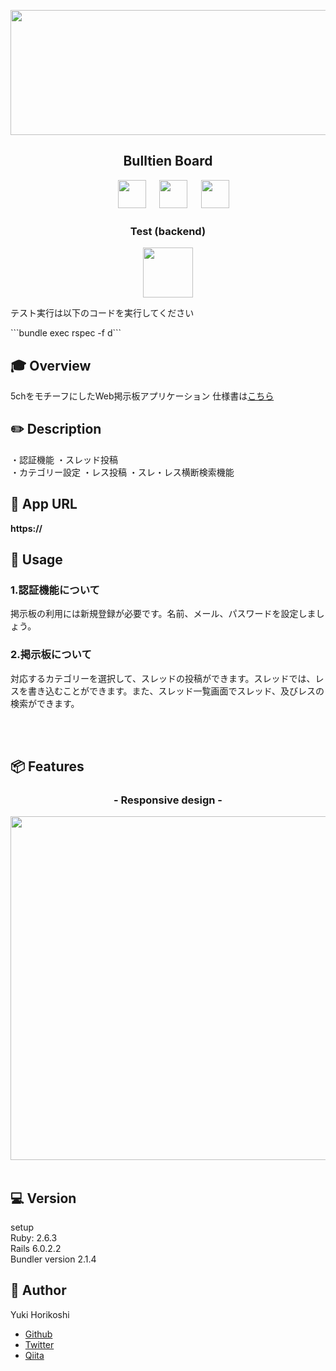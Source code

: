 
<p align="center">
<img src="https://user-images.githubusercontent.com/59280290/84106862-35d13080-aa57-11ea-9a97-ee507bf2673e.gif" height="200px;" width="700px;" >
</p>

<h2 align="center">Bulltien Board</h2>

<p align="center">
<a>　</a>
  <a href="https://rubyonrails.org/"><img src="https://user-images.githubusercontent.com/59280290/80292396-7a4b8a00-8791-11ea-8d8a-effea8a1f485.png" height="45px;" /></a>
<a>　</a>
  <a href="https://brand.heroku.com/"><img src="https://user-images.githubusercontent.com/59280290/84106104-38cb2180-aa55-11ea-8baa-5348e8177b16.png" height="45px;" /></a>
<a>　</a>
  <a href="https://www.postgresql.org/"><img src="https://user-images.githubusercontent.com/59280290/84106051-0de0cd80-aa55-11ea-8085-76fa972f0753.png" height="45px;" /></a>


<h3 align="center">Test (backend)</h3>
<p align="center">
    <a href="https://github.com/rspec/rspec-rails"><img src="https://user-images.githubusercontent.com/59280290/80302256-e22ac080-87e3-11ea-9355-1d703e345f02.png" height="80px;" /></a></p>

<p>テスト実行は以下のコードを実行してください</p>
```bundle exec rspec -f d```


## :mortar_board: Overview
5chをモチーフにしたWeb掲示板アプリケーション
仕様書は[こちら](https://docs.google.com/document/d/1hhXJXhHrJOeRYG2SFrIbUb6KxCXQgsRFrSd-XYIT3-0/edit?usp=sharing)

## :pencil2: Description
・認証機能 
・スレッド投稿  
・カテゴリー設定
・レス投稿
・スレ・レス横断検索機能 

## :pencil: App URL

**https://** 
<br>

## 💬 Usage

### 1.認証機能について
掲示板の利用には新規登録が必要です。名前、メール、パスワードを設定しましょう。

### 2.掲示板について
対応するカテゴリーを選択して、スレッドの投稿ができます。スレッドでは、レスを書き込むことができます。また、スレッド一覧画面でスレッド、及びレスの検索ができます。

 <br><br>

## 📦 Features

<h3 align="center">- Responsive design -</h3>

<p align="center">
<img src ="https://user-images.githubusercontent.com/59280290/84106641-ab88cc80-aa56-11ea-9764-00fc97ec6b00.png" height="550px">
<br> <br>

## :computer: Version
setup  
Ruby: 2.6.3  
Rails 6.0.2.2  
Bundler version 2.1.4 

## 👀 Author

Yuki Horikoshi
- [Github](https://github.com/yuki-snow1823)
- [Twitter](https://twitter.com/yuki82511988)
- [Qiita](https://qiita.com/yuki_snow1823/items/fa70ce035962ed5bd34d)
